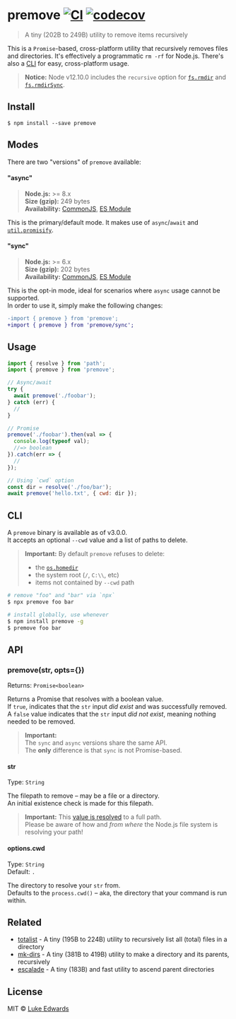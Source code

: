 # premove [![CI](https://github.com/lukeed/premove/workflows/CI/badge.svg)](https://github.com/lukeed/premove/actions) [![codecov](https://badgen.now.sh/codecov/c/github/lukeed/premove)](https://codecov.io/gh/lukeed/premove)

> A tiny (202B to 249B) utility to remove items recursively

This is a `Promise`-based, cross-platform utility that recursively removes files and directories. It's effectively a programmatic `rm -rf` for Node.js. There's also a [CLI](#cli) for easy, cross-platform usage.

> **Notice:** Node v12.10.0 includes the `recursive` option for [`fs.rmdir`](https://nodejs.org/api/fs.html#fs_fs_rmdir_path_options_callback) and [`fs.rmdirSync`](https://nodejs.org/api/fs.html#fs_fs_rmdirsync_path_options).

## Install

```
$ npm install --save premove
```


## Modes

There are two "versions" of `premove` available:

#### "async"
> **Node.js:** >= 8.x<br>
> **Size (gzip):** 249 bytes<br>
> **Availability:** [CommonJS](https://unpkg.com/premove/dist/index.js), [ES Module](https://unpkg.com/premove/dist/index.mjs)

This is the primary/default mode. It makes use of `async`/`await` and [`util.promisify`](https://nodejs.org/api/util.html#util_util_promisify_original).

#### "sync"
> **Node.js:** >= 6.x<br>
> **Size (gzip):** 202 bytes<br>
> **Availability:** [CommonJS](https://unpkg.com/premove/sync/index.js), [ES Module](https://unpkg.com/premove/sync/index.mjs)

This is the opt-in mode, ideal for scenarios where `async` usage cannot be supported.<br>In order to use it, simply make the following changes:

```diff
-import { premove } from 'premove';
+import { premove } from 'premove/sync';
```

## Usage

```js
import { resolve } from 'path';
import { premove } from 'premove';

// Async/await
try {
  await premove('./foobar');
} catch (err) {
  //
}

// Promise
premove('./foobar').then(val => {
  console.log(typeof val);
  //=> boolean
}).catch(err => {
  //
});

// Using `cwd` option
const dir = resolve('./foo/bar');
await premove('hello.txt', { cwd: dir });
```

## CLI

A `premove` binary is available as of v3.0.0. <br>It accepts an optional `--cwd` value and a list of paths to delete.

> **Important:** By default `premove` refuses to delete:
> * the [`os.homedir`](https://nodejs.org/api/os.html#os_os_homedir)
> * the system root (`/`, `C:\\`, etc)
> * items not contained by `--cwd` path

```sh
# remove "foo" and "bar" via `npx`
$ npx premove foo bar

# install globally, use whenever
$ npm install premove -g
$ premove foo bar
```

## API

### premove(str, opts={})
Returns: `Promise<boolean>`

Returns a Promise that resolves with a boolean value. <br>If `true`, indicates that the `str` input _did exist_ and was successfully removed. A `false` value indicates that the `str` input _did not exist_, meaning nothing needed to be removed.

> **Important:**<br>The `sync` and `async` versions share the same API.<br>The **only** difference is that `sync` is not Promise-based.

#### str
Type: `String`

The filepath to remove – may be a file or a directory.<br>
An initial existence check is made for this filepath.

> **Important:** This [value is resolved](https://nodejs.org/api/path.html#path_path_resolve_paths) to a full path.<br>
Please be aware of how and _from where_ the Node.js file system is resolving your path!

#### options.cwd
Type: `String`<br>
Default: `.`

The directory to resolve your `str` from.<br>
Defaults to the `process.cwd()` – aka, the directory that your command is run within.


## Related

- [totalist](https://github.com/lukeed/totalist) - A tiny (195B to 224B) utility to recursively list all (total) files in a directory
- [mk-dirs](https://github.com/lukeed/mk-dirs) - A tiny (381B to 419B) utility to make a directory and its parents, recursively
- [escalade](https://github.com/lukeed/escalade) - A tiny (183B) and fast utility to ascend parent directories


## License

MIT © [Luke Edwards](https://lukeed.com)
